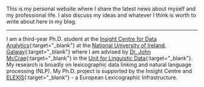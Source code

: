 <!-- <div class="p-3 mb-2 bg-danger text-white text-center">
	<p><strike><b>Currently looking for an internship in 2021</b></strike></p>
</div>
<div class="p-3 mb-2 bg-success text-white text-center">
	<p><b>I will be joining Loria and ATILF (CNRS & Université de Lorraine) for an internship.</b></p>
</div> -->

This is my personal website where I share the latest news about myself and my professional life. I also discuss my ideas and whatever I think is worth to write about here in my blog.

<hr />

I am a third-year Ph.D. student at the [Insight Centre for Data Analytics](https://www.insight-centre.org/){:target="_blank"} at the [National University of Ireland, Galway](http://www.nuigalway.ie/){:target="_blank"} where I am advised by [Dr. John McCrae](https://john.mccr.ae/index){:target="_blank"} in the [Unit for Linguistic Data](https://nuig.insight-centre.org/uld){:target="_blank"}. My research is broadly on lexicographic data linking and natural language processing (NLP). My Ph.D. project is supported by the Insight Centre and [ELEXIS](https://elex.is/){:target="_blank"} - a European Lexicographic Infrastructure.
